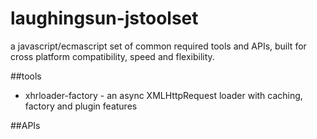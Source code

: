 # laughingsun-jstoolset
a javascript/ecmascript set of common required tools and APIs, built for cross platform compatibility, speed and flexibility.

##tools

+ xhrloader-factory - an async XMLHttpRequest loader with caching, factory and plugin features

##APIs

